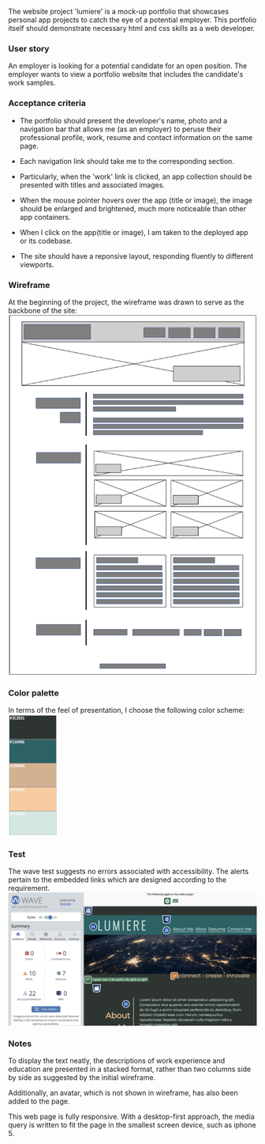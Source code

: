 The website project 'lumiere' is a mock-up portfolio that showcases personal app projects to catch the eye of a potential employer. This portfolio itself should demonstrate necessary html and css skills as a web developer.

### User story <br>

An employer is looking for a potential candidate for an open position. The employer wants to view a portfolio website that includes the candidate's work samples.

### Acceptance criteria

- The portfolio should present the developer's name, photo and a navigation bar that allows me (as an employer) to peruse their professional profile, work, resume and contact information on the same page.

- Each navigation link should take me to the corresponding section.

- Particularly, when the 'work' link is clicked, an app collection should be presented with titles and associated images.

- When the mouse pointer hovers over the app (title or image), the image should be enlarged and brightened, much more noticeable than other app containers.

- When I click on the app(title or image), I am taken to the deployed app or its codebase.

- The site should have a reponsive layout, responding fluently to different viewports.

### Wireframe

At the beginning of the project, the wireframe was drawn to serve as the backbone of the site:<br>
![wireframe demo of lumiere portfolio site](./assets/lumiere-wireframe.png)

### Color palette

In terms of the feel of presentation, I choose the following color scheme:<br>
![colors used for lumiere portfolio site](./assets/colors.png)

### Test

The wave test suggests no errors associated with accessibility. The alerts pertain to the embedded links which are designed according to the requirement. <br>
![WAVE test result](./test/wave-test.png)

### Notes

To display the text neatly, the descriptions of work experience and education are presented in a stacked format, rather than two columns side by side as suggested by the initial wireframe.

Additionally, an avatar, which is not shown in wireframe, has also been added to the page.

This web page is fully responsive. With a desktop-first approach, the media query is written to fit the page in the smallest screen device, such as iphone 5.
